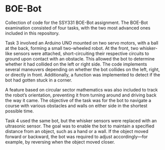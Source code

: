 # BOE-Bot
Collection of code for the SSY331 BOE-Bot assignment. The BOE-Bot examination consisted of four tasks, with the two most advanced ones included in this repository.

Task 3 involved an Arduino UNO mounted on two servo motors, with a ball at the back, forming a small two-wheeled robot. At the front, two whisker-like sensors were attached, short-circuiting their respective circuits to ground upon contact with an obstacle. This allowed the bot to determine whether it had collided on the left or right side. The code implements several maneuvers depending on whether the bot collides on the left, right, or directly in front. Additionally, a function was implemented to detect if the bot had gotten stuck in a corner.

A feature based on circular sector mathematics was also included to track the robot’s orientation, preventing it from turning around and driving back the way it came. The objective of the task was for the bot to navigate a course with various obstacles and walls on either side in the shortest possible time.

Task 4 used the same bot, but the whisker sensors were replaced with an ultrasonic sensor. The goal was to enable the bot to maintain a specified distance from an object, such as a hand or a wall. If the object moved forward or backward, the bot was required to adjust accordingly—for example, by reversing when the object moved closer.

